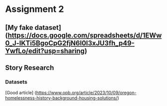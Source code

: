 # Assignment 2
## [My fake dataset] (https://docs.google.com/spreadsheets/d/1EWw0_J-lKTi5BgoCpG2fjN6l0I3xJU3fh_p49-YwfLo/edit?usp=sharing)
## Story Research

### Datasets
[Good article] (https://www.opb.org/article/2023/10/09/oregon-homelessness-history-background-housing-solutions/)
